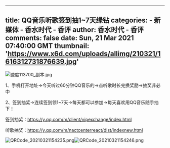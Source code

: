 
---
title: QQ音乐听歌签到抽1~7天绿钻
categories: 
    - 新媒体
    - 香水时代 - 香评
author: 香水时代 - 香评
comments: false
date: Sun, 21 Mar 2021 07:40:00 GMT
thumbnail: 'https://www.x6d.com/uploads/allimg/210321/1616312731876639.jpg'
---

<div>   
<p><img src="https://www.x6d.com/uploads/allimg/210321/1616312731876639.jpg" title="1616312731876639.jpg" alt="速度113700_副本.jpg" referrerpolicy="no-referrer"></p><p>1、手机打开地址->今天听过60分钟QQ音乐的->点听歌时长兑换奖励->抽奖非必中</p><p>2、签到抽奖->连续签到领1~7天->每天都可以参加->每天喜欢用QQ音乐随手抽下！</p><p>签到抽奖：<a href="https://y.qq.com/m/client/vipexchange/index.html" target="_blank">https://y.qq.com/m/client/vipexchange/index.html</a> </p><p>听歌抽奖：<a href="https://y.qq.com/m/nactcenterreact/dist/indexnew.html" target="_blank">https://y.qq.com/m/nactcenterreact/dist/indexnew.html</a></p><p><img src="https://www.x6d.com/uploads/allimg/210321/1616312643134558.png" title="1616312643134558.png" alt="QRCode_20210321154235.png" referrerpolicy="no-referrer"><img src="https://www.x6d.com/uploads/allimg/210321/1616312646553237.png" title="1616312646553237.png" alt="QRCode_20210321154246.png" referrerpolicy="no-referrer"></p>
  
</div>
            